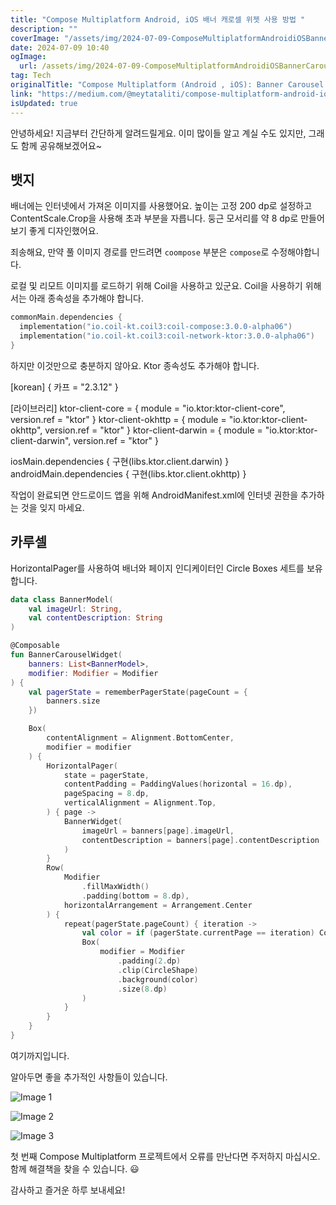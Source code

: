 ```yaml
---
title: "Compose Multiplatform Android, iOS 배너 캐로셀 위젯 사용 방법 "
description: ""
coverImage: "/assets/img/2024-07-09-ComposeMultiplatformAndroidiOSBannerCarouselWidgets_0.png"
date: 2024-07-09 10:40
ogImage: 
  url: /assets/img/2024-07-09-ComposeMultiplatformAndroidiOSBannerCarouselWidgets_0.png
tag: Tech
originalTitle: "Compose Multiplatform (Android , iOS): Banner Carousel Widgets 🎠"
link: "https://medium.com/@meytataliti/compose-multiplatform-android-ios-banner-carousel-widgets-b3fb3b0b2d4f"
isUpdated: true
---
```






안녕하세요! 지금부터 간단하게 알려드릴게요. 이미 많이들 알고 계실 수도 있지만, 그래도 함께 공유해보겠어요~

## 뱃지

배너에는 인터넷에서 가져온 이미지를 사용했어요. 높이는 고정 200 dp로 설정하고 ContentScale.Crop을 사용해 초과 부분을 자릅니다. 둥근 모서리를 약 8 dp로 만들어 보기 좋게 디자인했어요.

<div class="content-ad"></div>

죄송해요, 만약 풀 이미지 경로를 만드려면 `coompose` 부분은 `compose`로 수정해야합니다.   

로컬 및 리모트 이미지를 로드하기 위해 Coil을 사용하고 있군요. Coil을 사용하기 위해서는 아래 종속성을 추가해야 합니다.

```kotlin
commonMain.dependencies {
  implementation("io.coil-kt.coil3:coil-compose:3.0.0-alpha06")
  implementation("io.coil-kt.coil3:coil-network-ktor:3.0.0-alpha06")
}
```

하지만 이것만으로 충분하지 않아요. Ktor 종속성도 추가해야 합니다.

<div class="content-ad"></div>


[korean]
{
  카프 = "2.3.12"
}

[라이브러리]
ktor-client-core = { module = "io.ktor:ktor-client-core", version.ref = "ktor" }
ktor-client-okhttp = { module = "io.ktor:ktor-client-okhttp", version.ref = "ktor" }
ktor-client-darwin = { module = "io.ktor:ktor-client-darwin", version.ref = "ktor" }



iosMain.dependencies {
  구현(libs.ktor.client.darwin)
}
androidMain.dependencies {
  구현(libs.ktor.client.okhttp)
}


작업이 완료되면 안드로이드 앱을 위해 AndroidManifest.xml에 인터넷 권한을 추가하는 것을 잊지 마세요.

## 카루셀


<div class="content-ad"></div>

HorizontalPager를 사용하여 배너와 페이지 인디케이터인 Circle Boxes 세트를 보유합니다.

```kotlin
data class BannerModel(
    val imageUrl: String,
    val contentDescription: String
)

@Composable
fun BannerCarouselWidget(
    banners: List<BannerModel>,
    modifier: Modifier = Modifier
) {
    val pagerState = rememberPagerState(pageCount = {
        banners.size
    })

    Box(
        contentAlignment = Alignment.BottomCenter,
        modifier = modifier
    ) {
        HorizontalPager(
            state = pagerState,
            contentPadding = PaddingValues(horizontal = 16.dp),
            pageSpacing = 8.dp,
            verticalAlignment = Alignment.Top,
        ) { page ->
            BannerWidget(
                imageUrl = banners[page].imageUrl,
                contentDescription = banners[page].contentDescription
            )
        }
        Row(
            Modifier
                .fillMaxWidth()
                .padding(bottom = 8.dp),
            horizontalArrangement = Arrangement.Center
        ) {
            repeat(pagerState.pageCount) { iteration ->
                val color = if (pagerState.currentPage == iteration) Color.DarkGray else Color.LightGray
                Box(
                    modifier = Modifier
                        .padding(2.dp)
                        .clip(CircleShape)
                        .background(color)
                        .size(8.dp)
                )
            }
        }
    }
}
```

여기까지입니다.

알아두면 좋을 추가적인 사항들이 있습니다.

<div class="content-ad"></div>

![Image 1](/assets/img/2024-07-09-ComposeMultiplatformAndroidiOSBannerCarouselWidgets_1.png)

![Image 2](/assets/img/2024-07-09-ComposeMultiplatformAndroidiOSBannerCarouselWidgets_2.png)

![Image 3](/assets/img/2024-07-09-ComposeMultiplatformAndroidiOSBannerCarouselWidgets_3.png)

첫 번째 Compose Multiplatform 프로젝트에서 오류를 만난다면 주저하지 마십시오. 함께 해결책을 찾을 수 있습니다. 😃

<div class="content-ad"></div>

감사하고 즐거운 하루 보내세요!